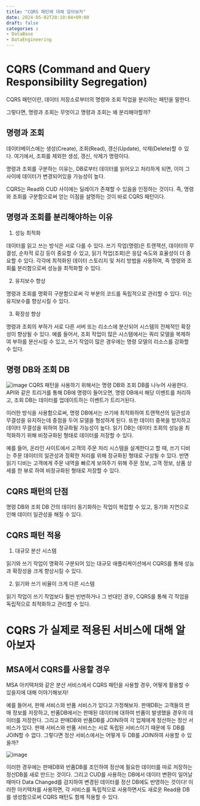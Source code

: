 ```yaml
---
title: "CQRS 패턴에 대해 알아보자"
date: 2024-05-02T20:10:04+09:00
draft: false
categories :
- DataBase
- DataEngineering
---
```


# CQRS (Command and Query Responsibility Segregation)
CQRS 패턴이란, 데이터 저장소로부터의 명령와 조회 작업을 분리하는 패턴을 말한다.

그렇다면, 명령과 조회는 무엇이고 명령과 조회는 왜 분리해야할까?

## 명령과 조회
데이터베이스에는 생성(Create), 조회(Read), 갱신(Update), 삭제(Delete)할 수 있다. 여기에서, 조회를 제외한 생성, 갱신, 삭제가 명령이다.

명령과 조회를 구분하는 이유는, DB로부터 데이터를 읽어오고 처리하게 되면, 이미 그 사이에 데이터가 변경되어있을 가능성이 높다.

CQRS는 Read와 CUD 사이에는 딜레이가 존재할 수 있음을 인정하는 것이다. 즉, 명령와 조회를 구분함으로써 얻는 이점을 설명하는 것이 바로 CQRS 패턴이다.

## 명령과 조회를 분리해야하는 이유
1. 성능 최적화

데이터를 읽고 쓰는 방식은 서로 다를 수 있다. 쓰기 작업(명령)은 트랜잭션, 데이터의 무결성, 순차적 로깅 등이 중요할 수 있고, 읽기 작업(조회)은 응답 속도와 효율성이 더 중요할 수 있다.
각각에 최적화된 데이터 스토리지 및 처리 방법을 사용하여, 즉 명령와 조회륿 분리함으로써 성능을 최적화할 수 있다.

2. 유지보수 향상

명령과 조회를 명확히 구분함으로써 각 부분의 코드를 독립적으로 관리할 수 있다. 이는 유지보수를 향상시킬 수 있다.

3. 확장성 향상

명령과 조회의 부하가 서로 다른 서버 또는 리소스에 분산되어 시스템의 전체적인 확장성이 향상될 수 있다.
예를 들어서, 조회 작업이 많은 시스템에서는 쿼리 모델을 복제하여 부하를 분산시킬 수 있고, 쓰기 작업이 많은 경우에는 명령 모델의 리소스를 강화할 수 있다.

## 명령 DB와 조회 DB
![image](https://github.com/yumin00/blog/assets/130362583/70f78873-9e78-4d85-a73f-6fcea2674591)
CQRS 패턴을 사용하기 위해서는 명령 DB와 조회 DB를 나누어 사용한다.
API와 같은 트리거를 통해 DB에 명령이 들어오면, 명령 DB에서 해당 이벤트를 처리하고, 조회 DB는 데이터를 업데이트하는 이벤트가 트리거된다.

이러한 방식을 사용함으로써, 명령 DB에서는 쓰기에 최적화하여 트랜잭션의 일관성과 무결성을 유지하는데 중점을 두어 모델을 형성하게 된다. 또한 데이터 중복을 방지하고 데이터 무결성을 위하여 정규화될 가능성이 높다.
읽기 DB는 데이터 조회의 성능을 최적화하기 위해 비정규화된 형태로 데이터를 저장할 수 있다.

예를 들어, 온라인 사이트에서 고객의 주문 처리 시스템을 설계한다고 할 때, 쓰기 디비는 주문 데이터의 일관성과 정확한 처리를 위해 정규화된 형태로 구성될 수 있다.
반면 읽기 디비는 고객에게 주문 내역을 빠르게 보여주기 위해 주문 정보, 고객 정보, 상품 상세를 한 뷰로 하여 비정규화된 형태로 저장할 수 있다.

## CQRS 패턴의 단점
명령 DB와 조회 DB 간의 데이터 동기화하는 작업이 복잡할 수 있고, 동기화 지연으로 인해 데이터 일관성을 해칠 수 있다.

## CQRS 패턴 적용
1. 대규모 분산 시스템

읽기와 쓰기 작업이 명확히 구분되어 있는 대규모 애플리케이션에서 CQRS를 통해 성능과 확장성을 크게 향상시킬 수 있다.

2. 읽기와 쓰기 비율이 크게 다른 시스템

읽기 작업이 쓰기 작업보다 훨씬 빈번하거나 그 반대인 경우, CQRS를 통해 각 작업을 독립적으로 최적화하고 관리할 수 있다.

# CQRS 가 실제로 적용된 서비스에 대해 알아보자
## MSA에서 CQRS를 사용할 경우
MSA 아키텍처와 같은 분산 서비스에서 CQRS 패턴을 사용할 경우, 어떻게 활용할 수 있을지에 대해 이야기해보자!

예를 들어서, 판매 서비스와 반품 서비스가 있다고 가정해보자. 판매DB는 고객들의 판매 정보를 저장하고, 반품DB에서는 판매된 데이터에 대하여 반품이 발생했을 경우의 데이터를 저장한다.
그리고 판매DB와 반품DB를 JOIN하여 각 업체에게 정산하는 정산 서비스가 있다.  판매 서비스와 반품 서비스는 서로 독립된 서비스이기 때문에 두 DB를 JOIN할 수 없다. 그렇다면 정산 서비스에서는 어떻게 두 DB를 JOIN하여 사용할 수 있을까?

![image](https://github.com/yumin00/blog/assets/130362583/ad98b453-7f2a-4776-84ef-661bdd21bd6a)

이러한 경우에는 판매DB와 반품DB를 조인하여 정산에 필요한 데이터를 따로 저장하는 정산DB를 새로 만드는 것이다. 그리고 CUD를 사용하는 DB에서 데이터 변환이 일어날 때마다 Data Changed를 감지하여 변경된 데이터를 정산 DB에도 반영하는 것이다!
이러한 아키텍처를 사용하면, 각 서비스를 독립적으로 사용하면서도 새로운 Read용 DB를 생성함으로써 CQRS 패턴도 함께 적용할 수 있다.
